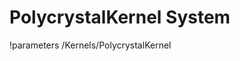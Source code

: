 <!-- MOOSE System Documentation Stub: Remove this when content is added. -->
# PolycrystalKernel System
!parameters /Kernels/PolycrystalKernel

